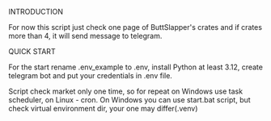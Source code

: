 INTRODUCTION

For now this script just check one page of ButtSlapper's crates 
and if crates more than 4, it will send message to telegram.

QUICK START

For the start rename .env_example to .env, 
install Python at least 3.12, 
create telegram bot and put your credentials in .env file.

Script check market only one time, 
so for repeat on Windows use task scheduler, on Linux - cron.
On Windows you can use start.bat script, 
but check virtual environment dir, your one may differ(.venv)